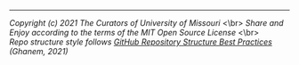 
************************************

*Copyright (c) 2021 The Curators of University of Missouri* <\br>
*Share and Enjoy according to the terms of the MIT Open Source License* <\br>            
*Repo structure style follows [GitHub Repository Structure Best Practices](https://soulaimanghanem.medium.com/github-repository-structure-best-practices-248e6effc405) (Ghanem, 2021)*